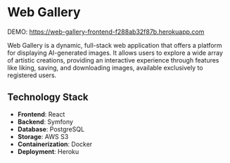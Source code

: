 # Web Gallery

DEMO: https://web-gallery-frontend-f288ab32f87b.herokuapp.com

Web Gallery is a dynamic, full-stack web application that offers a platform for displaying AI-generated images. It allows users to explore a wide array of artistic creations, providing an interactive experience through features like liking, saving, and downloading images, available exclusively to registered users.
## Technology Stack

- **Frontend**: React
- **Backend**: Symfony
- **Database**: PostgreSQL
- **Storage**: AWS S3
- **Containerization**: Docker
- **Deployment**: Heroku
